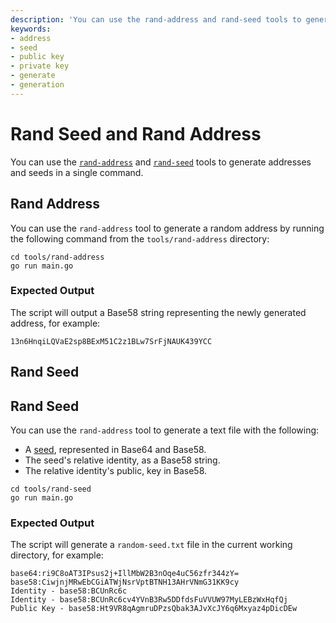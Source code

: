 ```yaml
---
description: 'You can use the rand-address and rand-seed tools to generate random seeds and addresses through a simple command.'
keywords:
- address
- seed
- public key
- private key
- generate
- generation
---
```

# Rand Seed and Rand Address

You can use the [`rand-address`](#rand-address) and [`rand-seed`](#rand-seed) tools to generate addresses and seeds in a single command.

## Rand Address

You can use the `rand-address` tool to generate a random address by running the following command from the `tools/rand-address` directory:

```shell
cd tools/rand-address
go run main.go
```

### Expected Output

The script will output a Base58 string representing the newly generated address, for example:

```shell
13n6HnqiLQVaE2sp8BExM51C2z1BLw7SrFjNAUK439YCC
```

## Rand Seed

## Rand Seed

You can use the `rand-address` tool to generate a text file with the following:

* A [seed](/../tutorials/send_transaction#seed), represented in Base64 and Base58.
* The seed's relative identity, as a Base58 string. 
* The relative identity's public, key in Base58.

```shell
cd tools/rand-seed
go run main.go
```

### Expected Output

The script will generate a `random-seed.txt` file in the current working directory, for example:

```plaintext
base64:ri9C8oAT3IPsus2j+IllMbW2B3nOqe4uC56zfr344zY=
base58:CiwjnjMRwEbCGiATWjNsrVptBTNH13AHrVNmG31KK9cy
Identity - base58:BCUnRc6c
Identity - base58:BCUnRc6cv4YVnB3Rw5DDfdsFuVVUW97MyLEBzWxHqfQj
Public Key - base58:Ht9VR8qAgmruDPzsQbak3AJvXcJY6q6Mxyaz4pDicDEw
```
